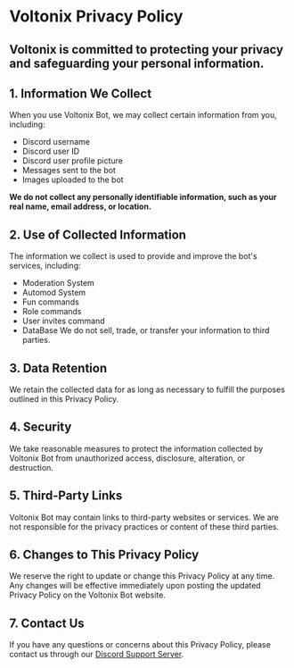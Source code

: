 # Voltonix Privacy Policy
## Voltonix is committed to protecting your privacy and safeguarding your personal information.

## 1. Information We Collect
When you use Voltonix Bot, we may collect certain information from you, including:

- Discord username
- Discord user ID
- Discord user profile picture
- Messages sent to the bot
- Images uploaded to the bot

**We do not collect any personally identifiable information, such as your real name, email address, or location.**

## 2. Use of Collected Information
The information we collect is used to provide and improve the bot's services, including:

- Moderation System
- Automod System
- Fun commands
- Role commands
- User invites command
- DataBase
We do not sell, trade, or transfer your information to third parties.

## 3. Data Retention
We retain the collected data for as long as necessary to fulfill the purposes outlined in this Privacy Policy.

## 4. Security
We take reasonable measures to protect the information collected by Voltonix Bot from unauthorized access, disclosure, alteration, or destruction.

## 5. Third-Party Links
Voltonix Bot may contain links to third-party websites or services. We are not responsible for the privacy practices or content of these third parties.

## 6. Changes to This Privacy Policy
We reserve the right to update or change this Privacy Policy at any time. Any changes will be effective immediately upon posting the updated Privacy Policy on the Voltonix Bot website.

## 7. Contact Us
If you have any questions or concerns about this Privacy Policy, please contact us through our [Discord Support Server](https://discord.gg/W3yFRCzWM3).
